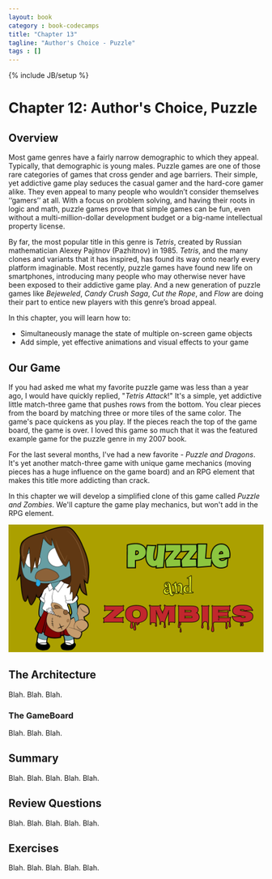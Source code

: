 ```yaml
---
layout: book
category : book-codecamps
title: "Chapter 13"
tagline: "Author's Choice - Puzzle"
tags : []
---
```

{% include JB/setup %}

# Chapter 12: Author's Choice, Puzzle

## Overview

Most game genres have a fairly narrow demographic to which they appeal. Typically, that demographic is young males. Puzzle games are one of those rare categories of games that cross gender and age barriers. Their simple, yet addictive game play seduces the casual gamer and the hard-core gamer alike. They even appeal to many people who wouldn’t consider themselves ‘‘gamers’’ at all. With a focus on problem solving, and having their roots in logic and math, puzzle games prove that simple games can be fun, even without a multi-million-dollar development budget or a big-name intellectual property license.

By far, the most popular title in this genre is *Tetris*, created by Russian mathematician Alexey Pajitnov (Pazhitnov) in 1985. *Tetris*, and the many clones and variants that it has inspired, has found its way onto nearly every platform imaginable. Most recently, puzzle games have found new life on smartphones, introducing many people who may otherwise never have been exposed to their addictive game play. And a new generation of puzzle games like *Bejeweled*, *Candy Crush Saga*, *Cut the Rope*, and *Flow* are doing their part to entice new players with this genre’s broad appeal.

In this chapter, you will learn how to:

* Simultaneously manage the state of multiple on-screen game objects
* Add simple, yet effective animations and visual effects to your game

## Our Game

If you had asked me what my favorite puzzle game was less than a year ago, I would have quickly replied, "*Tetris Attack*!" It's a simple, yet addictive little match-three game that pushes rows from the bottom. You clear pieces from the board by matching three or more tiles of the same color. The game's pace quickens as you play. If the pieces reach the top of the game board, the game is over. I loved this game so much that it was the featured example game for the puzzle genre in my 2007 book.

For the last several months, I've had a new favorite - *Puzzle and Dragons*. It's yet another match-three game with unique game mechanics (moving pieces has a huge influence on the game board) and an RPG element that makes this title more addicting than crack.

In this chapter we will develop a simplified clone of this game called *Puzzle and Zombies*. We'll capture the game play mechanics, but won't add in the RPG element.

![Our game concept. Puzzle and Zombies!](images/figure12-01_Puzzle_Title.png)

## The Architecture

Blah. Blah. Blah.

### The GameBoard

Blah. Blah. Blah.

## Summary

Blah. Blah. Blah. Blah. Blah.

## Review Questions

Blah. Blah. Blah. Blah. Blah.

## Exercises

Blah. Blah. Blah. Blah. Blah.

